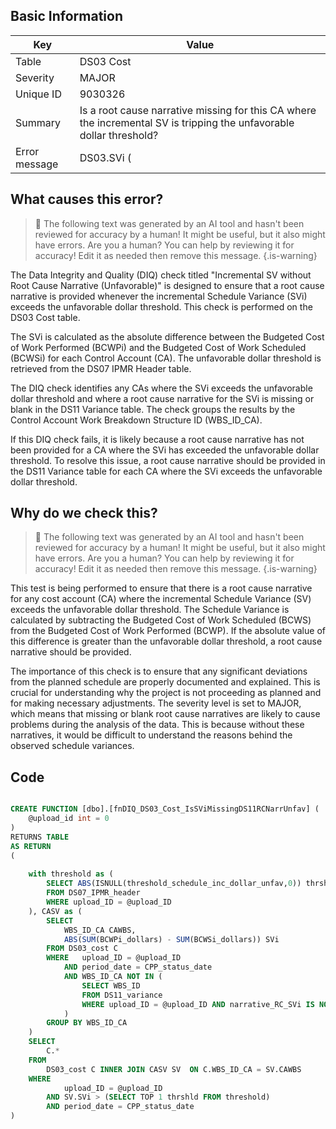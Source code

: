## Basic Information
| Key         | Value          |
|-------------|----------------|
| Table       | DS03 Cost |
| Severity    | MAJOR |
| Unique ID   | 9030326   |
| Summary     | Is a root cause narrative missing for this CA where the incremental SV is tripping the unfavorable dollar threshold? |
| Error message | DS03.SVi (|BCWPi - BCWSi|) > |DS07.threshold_schedule_inc_dollar_unfav| & DS11.narrative_RC_SVi is missing or blank (by DS03.WBS_ID_CA & DS11.WBS_ID). |

## What causes this error?

> :robot: The following text was generated by an AI tool and hasn't been reviewed for accuracy by a human! It might be useful, but it also might have errors. Are you a human? You can help by reviewing it for accuracy! Edit it as needed then remove this message.
{.is-warning}

The Data Integrity and Quality (DIQ) check titled "Incremental SV without Root Cause Narrative (Unfavorable)" is designed to ensure that a root cause narrative is provided whenever the incremental Schedule Variance (SVi) exceeds the unfavorable dollar threshold. This check is performed on the DS03 Cost table.

The SVi is calculated as the absolute difference between the Budgeted Cost of Work Performed (BCWPi) and the Budgeted Cost of Work Scheduled (BCWSi) for each Control Account (CA). The unfavorable dollar threshold is retrieved from the DS07 IPMR Header table.

The DIQ check identifies any CAs where the SVi exceeds the unfavorable dollar threshold and where a root cause narrative for the SVi is missing or blank in the DS11 Variance table. The check groups the results by the Control Account Work Breakdown Structure ID (WBS_ID_CA).

If this DIQ check fails, it is likely because a root cause narrative has not been provided for a CA where the SVi has exceeded the unfavorable dollar threshold. To resolve this issue, a root cause narrative should be provided in the DS11 Variance table for each CA where the SVi exceeds the unfavorable dollar threshold.
## Why do we check this?

> :robot: The following text was generated by an AI tool and hasn't been reviewed for accuracy by a human! It might be useful, but it also might have errors. Are you a human? You can help by reviewing it for accuracy! Edit it as needed then remove this message.
{.is-warning}

This test is being performed to ensure that there is a root cause narrative for any cost account (CA) where the incremental Schedule Variance (SV) exceeds the unfavorable dollar threshold. The Schedule Variance is calculated by subtracting the Budgeted Cost of Work Scheduled (BCWS) from the Budgeted Cost of Work Performed (BCWP). If the absolute value of this difference is greater than the unfavorable dollar threshold, a root cause narrative should be provided.

The importance of this check is to ensure that any significant deviations from the planned schedule are properly documented and explained. This is crucial for understanding why the project is not proceeding as planned and for making necessary adjustments. The severity level is set to MAJOR, which means that missing or blank root cause narratives are likely to cause problems during the analysis of the data. This is because without these narratives, it would be difficult to understand the reasons behind the observed schedule variances.
## Code

```sql

CREATE FUNCTION [dbo].[fnDIQ_DS03_Cost_IsSViMissingDS11RCNarrUnfav] (
	@upload_id int = 0
)
RETURNS TABLE
AS RETURN
(
	
	with threshold as (
		SELECT ABS(ISNULL(threshold_schedule_inc_dollar_unfav,0)) thrshld
		FROM DS07_IPMR_header 
		WHERE upload_ID = @upload_ID
	), CASV as (
		SELECT 
			WBS_ID_CA CAWBS, 
			ABS(SUM(BCWPi_dollars) - SUM(BCWSi_dollars)) SVi
		FROM DS03_cost C
		WHERE	upload_ID = @upload_ID
			AND period_date = CPP_status_date
			AND WBS_ID_CA NOT IN (
				SELECT WBS_ID 
				FROM DS11_variance
				WHERE upload_ID = @upload_ID AND narrative_RC_SVi IS NOT NULL
			)
		GROUP BY WBS_ID_CA
	)
	SELECT 
		C.*
	FROM
		DS03_cost C INNER JOIN CASV SV 	ON C.WBS_ID_CA = SV.CAWBS
	WHERE
			upload_ID = @upload_ID
		AND SV.SVi > (SELECT TOP 1 thrshld FROM threshold)
		AND period_date = CPP_status_date
)
```
